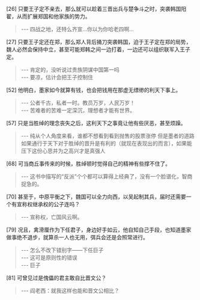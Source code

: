 
[26] 只要王子定不亲去，那么就可以趁着三晋出兵与楚争斗之时，突袭韩国阳翟，从而扩展郑国和他家族的势力。
>--- 四战之地，还特么齐宣…你以为你哈老四啊…<br>

[27] 只要王子定还在郑，那么郑人背后捅刀突袭韩国，迫于王子定在郑的局势，魏人必然会保持中立，甚至可能郑韩之间一边打着，一边还可以组织联军入王子定。
>--- 肯定的，没听说过贵族阴谋中国第一吗<br>
>--- 要凉，估计会把王子控制住<br>

[52] 他明白，墨家如今就算有钱，也会把钱用在那虚无缥缈的利天下事上。
>--- 公者千古，私者一时。教员万岁，人民万岁！<br>
>--- 苦难者的苦难一定深沉，理想者才能有世界。<br>

[57] 只是当胜绰的理念丧失之后，这利天下之事竟让他有些厌恶，甚至烦躁。
>--- 纯从个人角度来看，谁都不想看到看到抛售的股票涨停
但是墨者的道路如果通行于天下对于胜绰的晋升是有利的（就现在表现出的而言），如果能压下这份心思并为之高兴才是真强人<br>

[68] 可当商丘事传来的时候，胜绰顿时觉得自己的精神有些撑不住了。
>--- 这书中描写的“反派”个个都可以算得上经典了，没有一个脸谱化，智商捉急的。<br>

[70] 甚至于，中原平衡之下，魏国可以全力向西，以吴起制其兵，届时还需要一个有宣称权继承权的公子连吗？
>--- 宣称权，亡国风云啊。<br>

[79] 况且，禽滑厘作为下任君子，身边好手如云，他自知自己手段，也知道墨家做事绝不退步，就算杀一人也无用，弭兵会还是会照常进行。
>--- 怎么不改下错别字——下任巨子<br>
>--- 这可是原则性的错误<br>
>--- 巨子<br>

[81] 可曾见过是傀儡的君主敢自比晋文公？
>--- 阎老西：就我这样也能和晋文公相比？<br>
